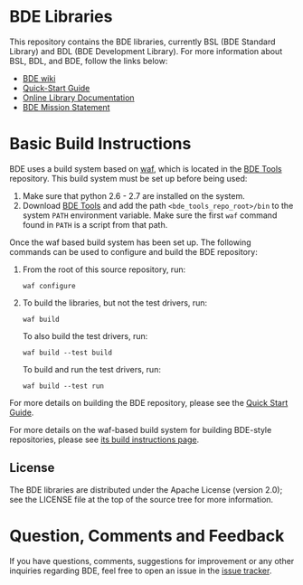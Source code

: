 BDE Libraries
=============

This repository contains the BDE libraries, currently BSL (BDE Standard Library) and BDL (BDE Development Library).  For more information about BSL, BDL, and BDE, follow the links below:

* [BDE wiki](http://github.com/bloomberg/bde/wiki)
* [Quick-Start Guide](http://github.com/bloomberg/bde/wiki/Getting-Started)
* [Online Library Documentation](http://bloomberg.github.com/bde)
* [BDE Mission Statement](http://github.com/bloomberg/bde/wiki/Mission-Statement)

Basic Build Instructions
========================

BDE uses a build system based on [waf](https://github.com/waf-project/waf), which is
located in the [BDE Tools](https://github.com/bloomberg/bde-tools/)
repository. This build system must be set up before being used:

1. Make sure that python 2.6 - 2.7 are installed on the system.
2. Download [BDE Tools](https://github.com/bloomberg/bde-tools/) and add the
   path `<bde_tools_repo_root>/bin` to the system `PATH` environment
   variable. Make sure the first `waf` command found in `PATH` is a script from that path.

Once the waf based build system has been set up. The following commands can be
used to configure and build the BDE repository:

1. From the root of this source repository, run:

   ```shell
   waf configure
   ```

2. To build the libraries, but not the test drivers, run:

   ```shell
   waf build
   ```

   To also build the test drivers, run:

   ```shell
   waf build --test build
   ```

   To build and run the test drivers, run:

   ```shell
   waf build --test run
   ```

For more details on building the BDE repository, please see the
[Quick Start Guide](http://github.com/bloomberg/bde/wiki/Getting-Started).

For more details on the waf-based build system for building BDE-style
repositories, please see
[its build instructions page](http://bloomberg.github.io/bde-tools/tutorials.html#use-waf-to-build-bde).

License
-------
The BDE libraries are distributed under the Apache License (version 2.0); see the LICENSE file at the top of the source tree for more information.

Question, Comments and Feedback
===============================
If you have questions, comments, suggestions for improvement or any other inquiries regarding BDE, feel free to open an issue
in the [issue tracker](https://github.com/bloomberg/bde/issues).
